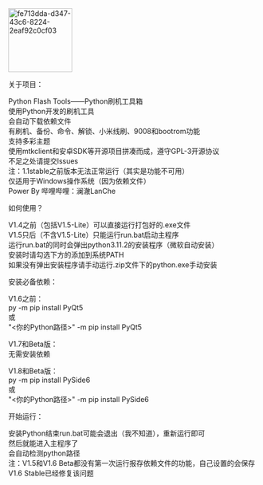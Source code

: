 <img width="128" height="128" alt="fe713dda-d347-43c6-8224-2eaf92c0cf03" src="https://github.com/user-attachments/assets/e9e0c9bf-4cb3-4e70-8736-29d5958f4a2d" />

关于项目：  
  
Python Flash Tools——Python刷机工具箱  
使用Python开发的刷机工具  
会自动下载依赖文件  
有刷机、备份、命令、解锁、小米线刷、9008和bootrom功能  
支持多彩主题  
使用mtkclient和安卓SDK等开源项目拼凑而成，遵守GPL-3开源协议  
不足之处请提交lssues  
注：1.1stable之前版本无法正常运行（其实是功能不可用）  
仅适用于Windows操作系统（因为依赖文件）  
Power By 哔哩哔哩：澜澈LanChe  

如何使用？ 
  
V1.4之前（包括V1.5-Lite）可以直接运行打包好的.exe文件  
V1.5只后（不含V1.5-Lite）只能运行run.bat启动主程序  
运行run.bat的同时会弹出python3.11.2的安装程序（微软自动安装）  
安装时请勾选下方的添加到系统PATH  
如果没有弹出安装程序请手动运行.zip文件下的python.exe手动安装

安装必备依赖：
  
V1.6之前：  
  py -m pip install PyQt5  
  或  
  "<你的Python路径>" -m pip install PyQt5  
  
V1.7和Beta版：  
  无需安装依赖  

V1.8和Beta版：  
  py -m pip install PySide6  
  或  
  "<你的Python路径>" -m pip install PySide6  
  
开始运行：  
  
安装Python结束run.bat可能会退出（我不知道），重新运行即可  
然后就能进入主程序了  
会自动检测python路径  
注：V1.5和V1.6 Beta都没有第一次运行报存依赖文件的功能，自己设置的会保存  
V1.6 Stable已经修复该问题

